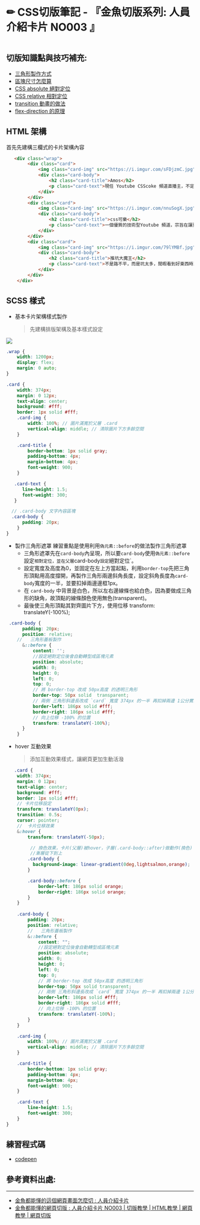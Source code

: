 # ✏ **CSS切版筆記 - 『金魚切版系列: 人員介紹卡片 NO003  』**

![]()



## **切版知識點與技巧補充:**
* [三角形製作方式](https://youtu.be/Dn75bi1OG6k)
* [區塊尺寸怎麼算](https://youtu.be/MV9_P6klL-Q)
* [CSS absolute 絕對定位](https://www.youtube.com/watch?v=JOdZdHnuGmM)
* [CSS relative 相對定位](https://www.youtube.com/watch?v=Rukgrh1HlZg)
* [transition 動畫的做法](https://www.youtube.com/watch?v=kR6JpIGJDBQ)
* [flex-direction 的原理](https://www.youtube.com/watch?v=_nCBQ6AIzDU&t=1702s)



## **HTML 架構**
首先先建構三欄式的卡片架構內容
```html
   <div class="wrap">
        <div class="card">
            <img class="card-img" src="https://i.imgur.com/sFDjzmC.jpg" alt="picture"></img>
            <div class="card-body">
                <h2 class="card-title">Amos</h2>
                <p class="card-text">現任 Youtube CSScoke 頻道直播主，不定時更新影片和分享業界實務技巧與經驗，趕快斗內支持一下吧!</p>
            </div>
        </div>
        <div class="card">
            <img class="card-img" src="https://i.imgur.com/nnuSogX.jpg" alt="picture"></img>
            <div class="card-body">
                <h2 class="card-title">css可樂</h2>
                <p class="card-text">一個優質的技術型Youtube 頻道，宗旨在讓更多網路新手跳坑學習網站開發技術，運用淺顯易懂的教學方式讓新手跨進網業領域。</p>
            </div>
        </div>
        <div class="card">
            <img class="card-img" src="https://i.imgur.com/79lYMBf.jpg" alt="picture"></img>
            <div class="card-body">
                <h2 class="card-title">推坑大魔王</h2>
                <p class="card-text">不是路不平，而是坑太多，閒暇看到好東西時就會推坑給周遭朋友，不管是好物或好書，看似抽傭抽很大卻是一毛不取唷!!</p>
            </div>
        </div>
    </div>
```



## **SCSS 樣式**

* 基本卡片架構樣式製作
  >先建構排版架構及基本樣式設定

![](https://i.imgur.com/B0fXFaV.jpg)

```scss
.wrap {
    width: 1200px;
    display: flex;
    margin: 0 auto;
}

.card {
    width: 374px;
    margin: 0 12px;
    text-align: center;
    background: #fff;
    border: 1px solid #fff;
    .card-img {
        width: 100%; // 圖片滿寬於父層 .card
        vertical-align: middle; // 清除圖片下方多餘空間
    }

    .card-title {
        border-bottom: 1px solid gray;
        padding-bottom: 4px;
        margin-bottom: 4px;
        font-weight: 900;
    }

   .card-text {
      line-height: 1.5;
      font-weight: 300;
   }

  // .card-body 文字內容區塊
  .card-body {
      padding: 20px;
    }
}
```
* 製作三角形遮罩
  練習重點是使用利用`偽元素::before`的做法製作三角形遮罩
  - 三角形遮罩先在`card-body`內呈現，所以要`card-body`使用`偽元素::before`設定`相對定位，並在父層`card-body`設定`絕對定位`。
  - 設定寬度及高度為0，並固定在左上方當起點，利用`border-top`先把三角形頂點用高度撐開，再製作三角形兩邊斜角長度，設定斜角長度為`card-body`寬度的一半，並要扣掉兩邊邊框1px。
  - 在 `card-body` 中背景是白色，所以左右邊線條也給白色，因為要做成三角形的缺角，故頂點的線條顏色使用無色(transparent)。
  - 最後使三角形頂點其對齊圖片下方，使用位移 transform: translateY(-100%);
  
```scss
 .card-body {
      padding: 20px;
      position: relative;
    //   三角形蓋板製作
      &::before {
          content: '';
          //設定絕對定位後會自動轉型成區塊元素
          position: absolute; 
          width: 0;
          height: 0;
          left: 0;
          top: 0;
          // 將 border-top 改成 50px高度 的透明三角形
          border-top: 50px solid  transparent;
          // 兩側 三角形斜邊長改成 `card` 寬度 374px 的一半 再扣掉兩邊 1公分實線寬
          border-left: 186px solid #fff;
          border-right: 186px solid #fff;
          // 向上位移 -100% 的位置
          transform: translateY(-100%);
      }
    }
```

* hover 互動效果
  >添加互動效果樣式，讓網頁更加生動活潑
```scss
   .card {
    width: 374px;
    margin: 0 12px;
    text-align: center;
    background: #fff;
    border: 1px solid #fff;
    // 卡片位移設定
    transform: translateY(0px);
    transition: 0.5s;
    cursor: pointer;
    //  卡片位移效果
    &:hover {
        transform: translateY(-50px);

         // 換色效果，卡片(父層)被hover，子層(.card-body::after)做動作(換色)
         //漸層從下到上
        .card-body {
          background-image: linear-gradient(0deg,lightsalmon,orange);
        }

        .card-body::before {
            border-left: 186px solid orange;
            border-right: 186px solid orange;
        }
    }
     
    .card-body {
        padding: 20px;
        position: relative;
        //   三角形蓋板製作
        &::before {
            content: "";
            //設定絕對定位後會自動轉型成區塊元素
            position: absolute;
            width: 0;
            height: 0;
            left: 0;
            top: 0;
            // 將 border-top 改成 50px高度 的透明三角形
            border-top: 50px solid transparent;
            // 兩側 三角形斜邊長改成 `card` 寬度 374px 的一半 再扣掉兩邊 1公分實線寬
            border-left: 186px solid #fff;
            border-right: 186px solid #fff;
            // 向上位移 -100% 的位置
            transform: translateY(-100%);
        }
    }

    .card-img {
        width: 100%; // 圖片滿寬於父層 .card
        vertical-align: middle; // 清除圖片下方多餘空間
    }

    .card-title {
        border-bottom: 1px solid gray;
        padding-bottom: 4px;
        margin-bottom: 4px;
        font-weight: 900;
    }

    .card-text {
        line-height: 1.5;
        font-weight: 300;
    }
}
```



## **練習程式碼**
  * [codepen](https://codepen.io/pohxiqqo/full/MWOMeNp)

  

## **參考資料出處**:
---
* [金魚都能懂的這個網頁畫面怎麼切 : 人員介紹卡片](https://ithelp.ithome.com.tw/articles/10217278)
* [金魚都能懂的網頁切版 : 人員介紹卡片 NO003 | 切版教學 | HTML教學 | 網頁教學 | 網頁切版](https://www.youtube.com/watch?v=2Qs0EuqJIYA&t=1s)

